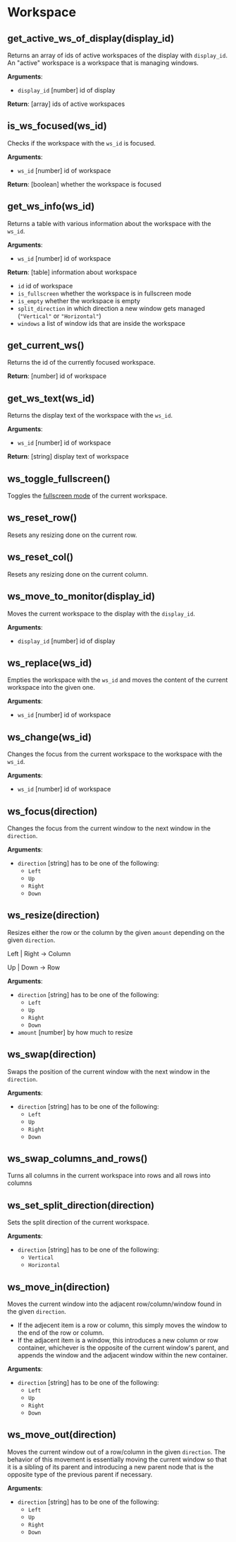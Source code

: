 # Workspace

## get_active_ws_of_display(display_id)

Returns an array of ids of active workspaces of the display with `display_id`. An "active" workspace is a workspace that is managing windows.

**Arguments**:
* `display_id` [number] id of display

**Return**: [array] ids of active workspaces

## is_ws_focused(ws_id)

Checks if the workspace with the `ws_id` is focused.

**Arguments**:
* `ws_id` [number] id of workspace

**Return**: [boolean] whether the workspace is focused

## get_ws_info(ws_id)

Returns a table with various information about the workspace with the `ws_id`.

**Arguments**:
* `ws_id` [number] id of workspace

**Return**: [table] information about workspace
* `id` id of workspace
* `is_fullscreen` whether the workspace is in fullscreen mode
* `is_empty` whether the workspace is empty
* `split_direction` in which direction a new window gets managed (`"Vertical"` or `"Horizontal"`)
* `windows` a list of window ids that are inside the workspace

## get_current_ws()

Returns the id of the currently focused workspace.

**Return**: [number] id of workspace

## get_ws_text(ws_id)

Returns the display text of the workspace with the `ws_id`.

**Arguments**:
* `ws_id` [number] id of workspace

**Return**: [string] display text of workspace

## ws_toggle_fullscreen()

Toggles the [fullscreen mode](/getting-started/fullscreen_mode.html) of the current workspace.

## ws_reset_row()

Resets any resizing done on the current row.

## ws_reset_col()

Resets any resizing done on the current column.

## ws_move_to_monitor(display_id)

Moves the current workspace to the display with the `display_id`.

**Arguments**:
* `display_id` [number] id of display

## ws_replace(ws_id)

Empties the workspace with the `ws_id` and moves the content of the current workspace into the given one.

**Arguments**:
* `ws_id` [number] id of workspace

## ws_change(ws_id)

Changes the focus from the current workspace to the workspace with the `ws_id`.

**Arguments**:
* `ws_id` [number] id of workspace

## ws_focus(direction)

Changes the focus from the current window to the next window in the `direction`.

**Arguments**:
* `direction` [string] has to be one of the following:
  * `Left`
  * `Up`
  * `Right`
  * `Down`

## ws_resize(direction)

Resizes either the row or the column by the given `amount` depending on the given `direction`.

Left | Right -> Column

Up | Down -> Row

**Arguments**:
* `direction` [string] has to be one of the following:
  * `Left`
  * `Up`
  * `Right`
  * `Down`
* `amount` [number] by how much to resize

## ws_swap(direction)

Swaps the position of the current window with the next window in the `direction`.

**Arguments**:
* `direction` [string] has to be one of the following:
  * `Left`
  * `Up`
  * `Right`
  * `Down`

## ws_swap_columns_and_rows()

Turns all columns in the current workspace into rows and all rows into columns

## ws_set_split_direction(direction)

Sets the split direction of the current workspace.

**Arguments**:
* `direction` [string] has to be one of the following:
  * `Vertical`
  * `Horizontal`

## ws_move_in(direction)

Moves the current window into the adjacent row/column/window found in the given `direction`.

* If the adjecent item is a row or column, this simply moves the window to the end of the row or column. 
* If the adjacent item is a window, this introduces a new column or row container, 
whichever is the opposite of the current window's parent, and appends the window and the adjacent window within the new container.

**Arguments**:
* `direction` [string] has to be one of the following:
  * `Left`
  * `Up`
  * `Right`
  * `Down`

## ws_move_out(direction)

Moves the current window out of a row/column in the given `direction`. 
The behavior of this movement is essentially moving the current window so that it is a sibling of its parent and introducing a new parent node that is the opposite type of the previous parent if necessary.

**Arguments**:
* `direction` [string] has to be one of the following:
  * `Left`
  * `Up`
  * `Right`
  * `Down`
